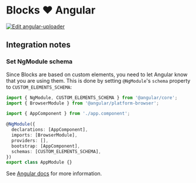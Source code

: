 # Blocks ❤️ Angular

[![Edit angular-uploader](https://codesandbox.io/static/img/play-codesandbox.svg)](https://codesandbox.io/s/github/uploadcare/blocks-examples/tree/main/examples/angular-uploader/)

## Integration notes

### Set NgModule schema

Since Blocks are based on custom elements, you need to let Angular know that you are using them.
This is done by setting `@NgModule`'s `schema` property to `CUSTOM_ELEMENTS_SCHEMA`:

```typescript
import { NgModule, CUSTOM_ELEMENTS_SCHEMA } from '@angular/core';
import { BrowserModule } from '@angular/platform-browser';

import { AppComponent } from './app.component';

@NgModule({
  declarations: [AppComponent],
  imports: [BrowserModule],
  providers: [],
  bootstrap: [AppComponent],
  schemas: [CUSTOM_ELEMENTS_SCHEMA],
})
export class AppModule {}
```

See [Angular docs](https://angular.io/api/core/NgModule#schemas) for more information.
